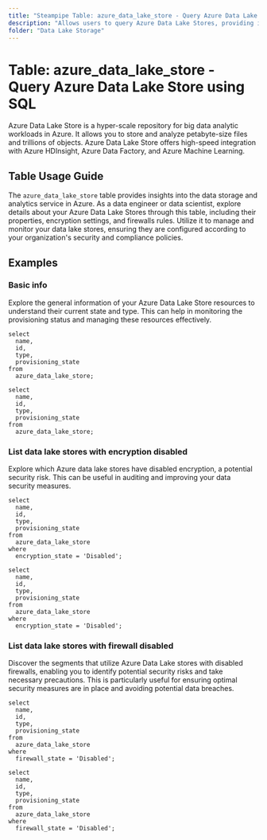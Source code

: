 ```yaml
---
title: "Steampipe Table: azure_data_lake_store - Query Azure Data Lake Store using SQL"
description: "Allows users to query Azure Data Lake Stores, providing insights into the data storage and analytics service in Azure."
folder: "Data Lake Storage"
---
```


# Table: azure_data_lake_store - Query Azure Data Lake Store using SQL

Azure Data Lake Store is a hyper-scale repository for big data analytic workloads in Azure. It allows you to store and analyze petabyte-size files and trillions of objects. Azure Data Lake Store offers high-speed integration with Azure HDInsight, Azure Data Factory, and Azure Machine Learning.

## Table Usage Guide

The `azure_data_lake_store` table provides insights into the data storage and analytics service in Azure. As a data engineer or data scientist, explore details about your Azure Data Lake Stores through this table, including their properties, encryption settings, and firewalls rules. Utilize it to manage and monitor your data lake stores, ensuring they are configured according to your organization's security and compliance policies.

## Examples

### Basic info
Explore the general information of your Azure Data Lake Store resources to understand their current state and type. This can help in monitoring the provisioning status and managing these resources effectively.

```sql+postgres
select
  name,
  id,
  type,
  provisioning_state
from
  azure_data_lake_store;
```

```sql+sqlite
select
  name,
  id,
  type,
  provisioning_state
from
  azure_data_lake_store;
```

### List data lake stores with encryption disabled
Explore which Azure data lake stores have disabled encryption, a potential security risk. This can be useful in auditing and improving your data security measures.

```sql+postgres
select
  name,
  id,
  type,
  provisioning_state
from
  azure_data_lake_store
where
  encryption_state = 'Disabled';
```

```sql+sqlite
select
  name,
  id,
  type,
  provisioning_state
from
  azure_data_lake_store
where
  encryption_state = 'Disabled';
```

### List data lake stores with firewall disabled
Discover the segments that utilize Azure Data Lake stores with disabled firewalls, enabling you to identify potential security risks and take necessary precautions. This is particularly useful for ensuring optimal security measures are in place and avoiding potential data breaches.

```sql+postgres
select
  name,
  id,
  type,
  provisioning_state
from
  azure_data_lake_store
where
  firewall_state = 'Disabled';
```

```sql+sqlite
select
  name,
  id,
  type,
  provisioning_state
from
  azure_data_lake_store
where
  firewall_state = 'Disabled';
```